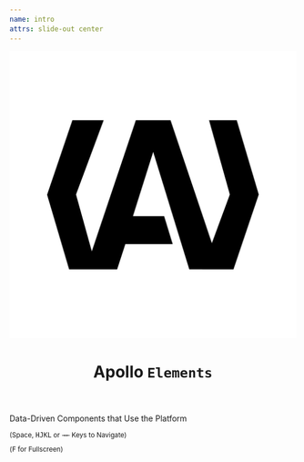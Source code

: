 ```yaml
---
name: intro
attrs: slide-out center
---
```


<header flex center>
  <img src="/logo.svg" alt=""/>
  <h1 flex column font-size="20vw">
    <span uppercase line-height="0.6" color="--secondary">Apollo</span>
    <span uppercase line-height="0.2" color="--primary" style="--slnt:-12">
      <code>Elements</code>
    </span>
  </h1>
</header>

<p center>Data-Driven Components that Use the Platform</p>

<small id="keys-legend" center font-size="5vw">

(Space, <kbd>H</kbd><kbd>J</kbd><kbd>K</kbd><kbd>L</kbd> or <kbd>→</kbd><kbd>←</kbd> Keys to Navigate)

(<kbd>F</kbd> for Fullscreen)

</small>
